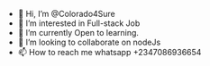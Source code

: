 - 👋 Hi, I’m @Colorado4Sure
- 👀 I’m interested in Full-stack Job
- 🌱 I’m currently Open to learning.
- 💞️ I’m looking to collaborate on nodeJs
- 📫 How to reach me whatsapp +2347086936654

<!---
Colorado4Sure/ditepay is a ✨ special ✨ repository because its `README.md` (this file) appears on your GitHub profile.
You can click the Preview link to take a look at your changes.
--->
